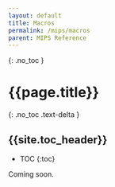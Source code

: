 ```yaml
---
layout: default
title: Macros
permalink: /mips/macros
parent: MIPS Reference
---
```


{: .no_toc }
# {{page.title}}

{: .no_toc .text-delta }
## {{site.toc_header}}

- TOC
{:toc}

Coming soon.

